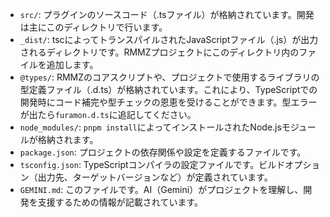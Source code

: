 - `src/`: プラグインのソースコード（.tsファイル）が格納されています。開発は主にこのディレクトリで行います。
- `_dist/`: tscによってトランスパイルされたJavaScriptファイル（.js）が出力されるディレクトリです。RMMZプロジェクトにこのディレクトリ内のファイルを追加します。
- `@types/`: RMMZのコアスクリプトや、プロジェクトで使用するライブラリの型定義ファイル（.d.ts）が格納されています。これにより、TypeScriptでの開発時にコード補完や型チェックの恩恵を受けることができます。型エラーが出たら`furamon.d.ts`に追記してください。
- `node_modules/`: `pnpm install`によってインストールされたNode.jsモジュールが格納されます。
- `package.json`: プロジェクトの依存関係や設定を定義するファイルです。
- `tsconfig.json`: TypeScriptコンパイラの設定ファイルです。ビルドオプション（出力先、ターゲットバージョンなど）が定義されています。
- `GEMINI.md`: このファイルです。AI（Gemini）がプロジェクトを理解し、開発を支援するための情報が記載されています。